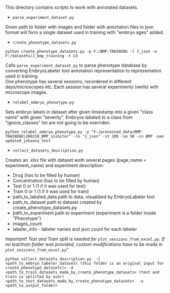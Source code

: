 This directory contains scripts to work with annotated datasets. 
 
 
* `parse_experiment_dataset.py`

Given path to folder with images and folder with annotation files in json format will form a single dataset
 used in training with "embryo ages" added.

* `create_phenotype_datasets.py`

`python create_phenotype_datasets.py -p F:/BMP-TRAINING -l J_json -o F:/datasets/J_bmp_training -t LO`

Calls `parse_experiment_dataset.py` to  parse phenotype database by converting EmbryoLabeler tool annotation
representation to representation used in training.  
One phenotype has several sessions, recordered in different days/microscopes etc.
Each session has several experiments (wells) with microscope images. 

* `relabel_embryo_phenotype.py`

Sets embryo labels in dataset after given timestamp into a given "class name" with given "severity".
Embryos labeled to a class from "ignore_classes" list are not going to be overriden. 

`python relabel_embryo_phenotype.py -p "F:/processed_data/BMP-TRAINING\200218_BMP_inibitor" -ln "J_json" -st 100 -se 50 -cn BMP -uan updated_johanna_test `

* `collect_datasets_description.py` 

Creates an .xlsx file with dataset woth several pages (page_name = experiment_name) and experiment description:
 - Drug (has to be filled by human)
 - Concentration (has to be filled by human)
 - Test  0 or 1 (1 if it was used for test)
 - Train 0 or 1 (1 if it was used for train)
 - path_to_labeled_data path to data, visualized by EmbryoLabeler tool 
 - path_to_dataset path to dataset created by create_phenotype_datasets.py 
 - path_to_experiment path to experiment (experiment is a folder inside "Phenotype")
 - images_count 
 - labeler_info - labeler names and json count for each labeler 
 
 *Important! Test and Train split is needed for `plot_sessions_from_excel.py`.* 
 *If no test/train folder was provided, custom modifications have to be made in `plot_sessions_from_excel.py`"*

`python collect_datasets_description.py 
                -l <path_to_embryo_labeler_datasets (this folder is an original input for create_phenotype_datasets)>
                -d <path_to_train_datasets_made_by_create_phenotype_datasets> (test and train is splitted by user)
                    <path_to_test_datasets_made_by_create_phenotype_datasets> 
                -o <path_to_output_folder>` 
                
                
  